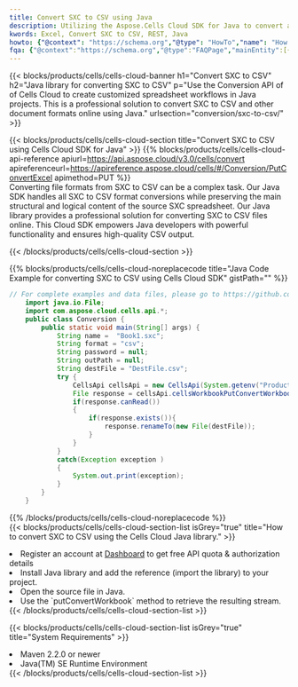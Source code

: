 ```yaml
---
title: Convert SXC to CSV using Java 
description: Utilizing the Aspose.Cells Cloud SDK for Java to convert a SXC format file to a CSV format file. 
kwords: Excel, Convert SXC to CSV, REST, Java
howto: {"@context": "https://schema.org","@type": "HowTo","name": "How to convert SXC to CSV using the Cells Cloud Java library.","description": "How to convert SXC to CSV using the Cells Cloud Java library.","image": {"@type": "ImageObject"},"url": "/java/conversion/sxc-to-csv/","step": [{ "@type": "HowToStep","name": "How to convert SXC to CSV using the Cells Cloud Java library. step 1", "image": {"@type": "ImageObject",},"url": "/java/conversion/sxc-to-csv/","text": "Register an account at <a href='https://dashboard.aspose.cloud/'>Dashboard</a> to get free API quota & authorization details",},{ "@type": "HowToStep","name": "How to convert SXC to CSV using the Cells Cloud Java library. step 1", "image": {"@type": "ImageObject",},"url": "/java/conversion/sxc-to-csv/","text": "Install Java library and add the reference (import the library) to your project.",},{ "@type": "HowToStep","name": "How to convert SXC to CSV using the Cells Cloud Java library. step 1", "image": {"@type": "ImageObject",},"url": "/java/conversion/sxc-to-csv/","text": "Open the source file in Java.",},{ "@type": "HowToStep","name": "How to convert SXC to CSV using the Cells Cloud Java library. step 1", "image": {"@type": "ImageObject",},"url": "/java/conversion/sxc-to-csv/","text": "Use the `putConvertWorkbook` method to retrieve the resulting stream.",}, ],"supply": {"@type": "HowToSupply","name": "document"},"tool": [{"@type": "HowToTool","name": "IntelliJ IDEA, Visual Studio Code, Eclipse"},{"@type": "HowToTool","name": "Aspose Cells"}],"totalTime": "PT6M"}
fqa: {"@context":"https://schema.org","@type":"FAQPage","mainEntity":[{"@type":"Question","name":"Why convert file formats in C# using REST API?","acceptedAnswer":{"@type":"Answer","text":"Documents are encoded in many ways, and some files may be incompatible with the software you use. To open and read such files, just convert them to appropriate file formats.<br/><ol><li>Install .NET SDK and add the reference (import the library) to your project.</li><li>Open the source file in C# using REST API.</li><li>Call the PutConvertWorkbookRequest() method, passing an output filename with required extension.</li><li>Get the result of conversion as a separate file.</li></ol>"}},{"@type":"Question","name":"What file formats can I convert with your C# library?","acceptedAnswer":{"@type":"Answer","text":"We support a variety of file formats for conversion using .NET library, including XLSX, Excel, xls , PDF, CSV, HTML, Markdown, XML, PNG, JPG, TIFF, Json, TXT and many more."}},{"@type":"Question","name":"What is the maximum allowed file size for conversion using this .NET library?","acceptedAnswer":{"@type":"Answer","text":"There are no file size limits for format conversions using .NET library."}}]}
---
```



{{< blocks/products/cells/cells-cloud-banner h1="Convert SXC to CSV" h2="Java library for converting SXC to CSV" p="Use the Conversion API of of Cells Cloud to create customized spreadsheet workflows in Java projects. This is a professional solution to convert SXC to CSV and other document formats online using Java." urlsection="conversion/sxc-to-csv/" >}}

{{< blocks/products/cells/cells-cloud-section  title="Convert SXC to CSV using Cells Cloud SDK for Java" >}}
{{% blocks/products/cells/cells-cloud-api-reference  apiurl=https://api.aspose.cloud/v3.0/cells/convert  apireferenceurl=https://apireference.aspose.cloud/cells/#/Conversion/PutConvertExcel  apimethod=PUT %}}
<br/>
Converting file formats from SXC to CSV can be a complex task. Our Java SDK handles all SXC to CSV format conversions while preserving the main structural and logical content of the source SXC spreadsheet. Our Java library provides a professional solution for converting SXC to CSV files online. This Cloud SDK empowers Java developers with powerful functionality and ensures high-quality CSV output.

{{< /blocks/products/cells/cells-cloud-section >}}

{{% blocks/products/cells/cells-cloud-noreplacecode title="Java Code Example for converting SXC to CSV using Cells Cloud SDK" gistPath="" %}}
 
```java
// For complete examples and data files, please go to https://github.com/aspose-cells-cloud/aspose-cells-cloud-java/
    import java.io.File;
    import com.aspose.cloud.cells.api.*;
    public class Conversion {
        public static void main(String[] args) {
            String name =  "Book1.sxc";
            String format = "csv";
            String password = null;
            String outPath = null;
            String destFile = "DestFile.csv";
            try {
                CellsApi cellsApi = new CellsApi(System.getenv("ProductClientId"), System.getenv("ProductClientSecret"));
                File response = cellsApi.cellsWorkbookPutConvertWorkbook(new File(name), format, password, outPath, null,null);            
                if(response.canRead())
                {
                    if(response.exists()){
                        response.renameTo(new File(destFile));
                    }                
                }
            }
            catch(Exception exception )
            {
                System.out.print(exception);
            }
        }
    }
```
 
{{% /blocks/products/cells/cells-cloud-noreplacecode  %}}
<br/>
{{< blocks/products/cells/cells-cloud-section-list isGrey="true"  title="How to convert SXC to CSV using the Cells Cloud Java library." >}}
<li>Register an account at <a href="https://dashboard.aspose.cloud/">Dashboard</a> to get free API quota & authorization details</li>
<li>Install Java library and add the reference (import the library) to your project.</li>
<li>Open the source file in Java.</li>
<li>Use the `putConvertWorkbook` method to retrieve the resulting stream.</li>
{{< /blocks/products/cells/cells-cloud-section-list >}}

{{< blocks/products/cells/cells-cloud-section-list isGrey="true"  title="System Requirements" >}}
<li>Maven 2.2.0 or newer</li>
<li>Java(TM) SE Runtime Environment</li>
{{< /blocks/products/cells/cells-cloud-section-list >}}

